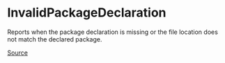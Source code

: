 # InvalidPackageDeclaration

Reports when the package declaration is missing or the file location does not match the declared package.


[Source](https://arturbosch.github.io/detekt/naming.html#invalidpackagedeclaration)
